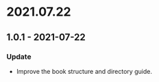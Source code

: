 # 2021.07.22

## 1.0.1 - 2021-07-22

### Update

* Improve the book structure and directory guide.

